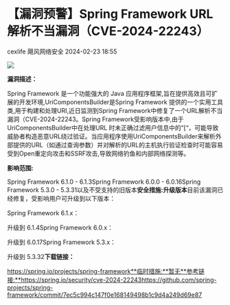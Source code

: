 #  【漏洞预警】Spring Framework URL解析不当漏洞（CVE-2024-22243）   
cexlife  飓风网络安全   2024-02-23 18:55  
  
![](https://mmbiz.qpic.cn/mmbiz_png/ibhQpAia4xu03Jx0RC2D6PeBSuz7j0gOhNHHD08ofUOeBSOzicGIGcT2TGAdw5kfDhUUOTTD7syHylxTPyHibLZ8YA/640?wx_fmt=png&from=appmsg "")  
  
**漏洞描述：**  
  
Spring Framework 是一个功能强大的 Java 应用程序框架,旨在提供高效且可扩展的开发环境,UriComponentsBuilder是Spring Framework 提供的一个实用工具类,用于构建和处理URI,近日监测到Spring Framework中修复了一个URL解析不当漏洞（CVE-2024-22243。Spring Framework受影响版本中,由于UriComponentsBuilder中在处理URL 时未正确过滤用户信息中的”\[“，可能导致威胁者构造恶意URL绕过验证。当应用程序使用UriComponentsBuilder来解析外部提供的URL（如通过查询参数）并对解析的URL的主机执行验证检查时可能容易受到Open重定向攻击和SSRF攻击,导致网络钓鱼和内部网络探测等。  
  
**影响范围:**  
  
Spring Framework 6.1.0 - 6.1.3Spring Framework 6.0.0 - 6.0.16Spring Framework 5.3.0 - 5.3.31以及不受支持的旧版本**安全措施:升级版本**目前该漏洞已经修复，受影响用户可升级到以下版本：  
  
Spring Framework 6.1.x：  
  
升级到 6.1.4Spring Framework 6.0.x：  
  
升级到 6.0.17Spring Framework 5.3.x：  
  
升级到 5.3.32**下载链接：**  
  
https://spring.io/projects/spring-framework**临时措施:**暂无**参考链接:**https://spring.io/security/cve-2024-22243https://github.com/spring-projects/spring-framework/commit/7ec5c994c147f0e168149498b1c9d4a249d69e87  
  
